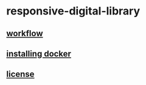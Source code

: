 # responsive-digital-library

## [workflow](WORKFLOW.md)

## [installing docker](DOCKER-INSTALL.md)

## [license](LICENSE)

